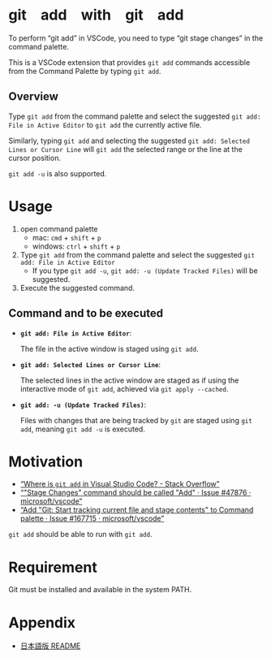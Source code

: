 # git　add　with　git　add

To perform “git add” in VSCode, you need to type “git stage changes” in the command palette.

This is a VSCode extension that provides `git add` commands accessible from the Command Palette by typing `git add`.


## Overview

Type `git add` from the command palette and select the suggested `git add: File in Active Editor` to `git add` the currently active file.

Similarly, typing `git add` and selecting the suggested `git add: Selected Lines or Cursor Line` will `git add` the selected range or the line at the cursor position.

`git add -u` is also supported.


# Usage

1. open command palette
	- mac: `cmd` + `shift` + `p`
	- windows: `ctrl` + `shift` + `p`
2. Type `git add` from the command palette and select the suggested `git add: File in Active Editor`
    - If you type `git add -u`, `git add: -u (Update Tracked Files)` will be suggested.
3. Execute the suggested command.

## Command and to be executed

- **`git add: File in Active Editor`**:

	The file in the active window is staged using `git add`.

- **`git add: Selected Lines or Cursor Line`**:
	
	The selected lines in the active window are staged as if using the interactive mode of `git add`, achieved via `git apply --cached`.

- **`git add: -u (Update Tracked Files)`**:

	Files with changes that are being tracked by `git` are staged using `git add`, meaning `git add -u` is executed.


# Motivation

- [“Where is `git add` in Visual Studio Code? - Stack Overflow”](https://stackoverflow.com/questions/49834016/where-is-git-add-in-visual-studio-code)
- [“"Stage Changes" command should be called "Add" · Issue #47876 · microsoft/vscode”](https://github.com/Microsoft/vscode/issues/47876)
- [“Add "Git: Start tracking current file and stage contents" to Command palette · Issue #167715 · microsoft/vscode”](https://github.com/microsoft/vscode/issues/167715)

`git add` should be able to run with `git add`.


# Requirement

Git must be installed and available in the system PATH.


# Appendix

- [日本語版 README](docs/README.ja.md)
